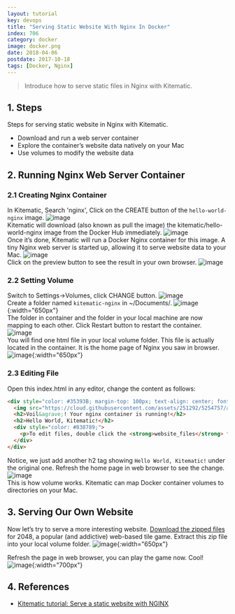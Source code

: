 ```yaml
---
layout: tutorial
key: devops
title: "Serving Static Website With Nginx In Docker"
index: 706
category: docker
image: docker.png
date: 2018-04-06
postdate: 2017-10-18
tags: [Docker, Nginx]
---
```


> Introduce how to serve static files in Nginx with Kitematic.

## 1. Steps
Steps for serving static website in Nginx with Kitematic.
* Download and run a web server container
* Explore the container’s website data natively on your Mac
* Use volumes to modify the website data

## 2. Running Nginx Web Server Container
### 2.1 Creating Nginx Container
In Kitematic, Search 'nginx', Click on the CREATE button of the `hello-world-nginx` image.
![image](/public/images/devops/706/search.png)  
Kitematic will download (also known as pull the image) the kitematic/hello-world-nginx image from the Docker Hub immediately.
![image](/public/images/devops/706/download.png)  
Once it’s done, Kitematic will run a Docker Nginx container for this image. A tiny Nginx web server is started up, allowing it to serve website data to your Mac.
![image](/public/images/devops/706/running.png)  
Click on the preview button to see the result in your own browser.
![image](/public/images/devops/706/preview.png)  
### 2.2 Setting Volume
Switch to Settings->Volumes, click CHANGE button.
![image](/public/images/devops/706/settings.png)  
Create a folder named `kitematic-nginx` in ~/Documents/.
![image](/public/images/devops/706/createfolder.png){:width="650px"}  
The folder in container and the folder in your local machine are now mapping to each other. Click Restart button to restart the container.
![image](/public/images/devops/706/volume.png)  
You will find one html file in your local volume folder. This file is actually located in the container. It is the home page of Nginx you saw in browser.
![image](/public/images/devops/706/index.png){:width="650px"}  
### 2.3 Editing File
Open this index.html in any editor, change the content as follows:
```html
<div style="color: #35393B; margin-top: 100px; text-align: center; font-family: HelveticaNeue-Light, sans-serif;">
  <img src="https://cloud.githubusercontent.com/assets/251292/5254757/a08a277c-7981-11e4-9ec0-d49934859400.png">
  <h2>Voil&agrave;! Your nginx container is running!</h2>
  <h2>Hello World, Kitematic!</h2>
  <div style="color: #838789;">
    <p>To edit files, double click the <strong>website_files</strong> folder in Kitematic and edit the <strong>index.html</strong> file.</p>
  </div>
</div>
```
Notice, we just add another h2 tag showing `Hello World, Kitematic!` under the original one. Refresh the home page in web browser to see the change.
![image](/public/images/devops/706/newpreview.png)  
This is how volume works.
Kitematic can map Docker container volumes to directories on your Mac.

## 3. Serving Our Own Website
Now let’s try to serve a more interesting website. [Download the zipped files](https://github.com/gabrielecirulli/2048/archive/master.zip) for 2048, a popular (and addictive) web-based tile game. Extract this zip file into your local volume folder.
![image](/public/images/devops/706/2048files.png){:width="650px"}  

Refresh the page in web browser, you can play the game now. Cool!
![image](/public/images/devops/706/2048.png){:width="700px"}  

## 4. References
* [Kitematic tutorial: Serve a static website with NGINX](https://docs.docker.com/kitematic/nginx-web-server/)
